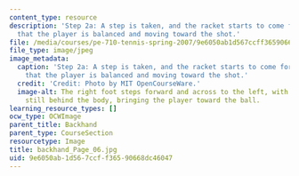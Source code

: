 ```yaml
---
content_type: resource
description: 'Step 2a: A step is taken, and the racket starts to come forward. Note
  that the player is balanced and moving toward the shot.'
file: /media/courses/pe-710-tennis-spring-2007/9e6050ab1d567ccff36590668dc46047_backhand_Page_06.jpg
file_type: image/jpeg
image_metadata:
  caption: 'Step 2a: A step is taken, and the racket starts to come forward. Note
    that the player is balanced and moving toward the shot.'
  credit: 'Credit: Photo by MIT OpenCourseWare.'
  image-alt: The right foot steps forward and across to the left, with the racket
    still behind the body, bringing the player toward the ball.
learning_resource_types: []
ocw_type: OCWImage
parent_title: Backhand
parent_type: CourseSection
resourcetype: Image
title: backhand_Page_06.jpg
uid: 9e6050ab-1d56-7ccf-f365-90668dc46047
---
```

